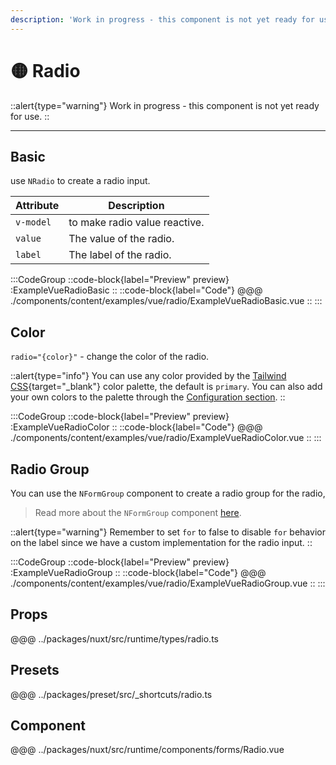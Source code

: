 ```yaml
---
description: 'Work in progress - this component is not yet ready for use.'
---
```


# 🟡 Radio

::alert{type="warning"}
Work in progress - this component is not yet ready for use.
::

---

## Basic

use `NRadio` to create a radio input.

| Attribute | Description             |
| --------- | ----------------------- |
| `v-model` | to make radio value reactive. |
| `value`   | The value of the radio. |
| `label`   | The label of the radio. |

:::CodeGroup
  ::code-block{label="Preview" preview}
    :ExampleVueRadioBasic
  ::
  ::code-block{label="Code"}
@@@ ./components/content/examples/vue/radio/ExampleVueRadioBasic.vue
  ::
:::

## Color

`radio="{color}"` - change the color of the radio.

::alert{type="info"}
You can use any color provided by the [Tailwind CSS](https://tailwindcss.com/docs/customizing-colors){target="_blank"} color palette, the default is `primary`. You can also add your own colors to the palette through the [Configuration section](/getting-started/configuration).
::

:::CodeGroup
  ::code-block{label="Preview" preview}
    :ExampleVueRadioColor
  ::
  ::code-block{label="Code"}
@@@ ./components/content/examples/vue/radio/ExampleVueRadioColor.vue
  ::
:::

## Radio Group

You can use the `NFormGroup` component to create a radio group for the radio,

> Read more about the `NFormGroup` component [here](/forms/form-group).

::alert{type="warning"}
  Remember to set `for` to false to disable `for` behavior on the label since we have a custom implementation for the radio input.
::

:::CodeGroup
  ::code-block{label="Preview" preview}
    :ExampleVueRadioGroup
  ::
  ::code-block{label="Code"}
@@@ ./components/content/examples/vue/radio/ExampleVueRadioGroup.vue
  ::
:::

## Props
@@@ ../packages/nuxt/src/runtime/types/radio.ts

## Presets
@@@ ../packages/preset/src/_shortcuts/radio.ts

## Component
@@@ ../packages/nuxt/src/runtime/components/forms/Radio.vue
